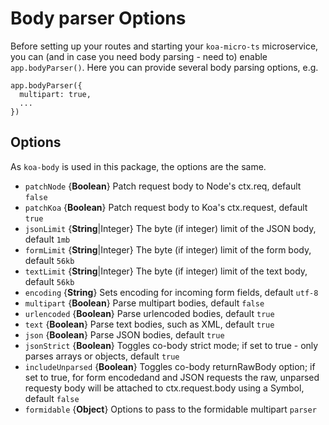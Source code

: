 # Body parser Options

Before setting up your routes and starting your `koa-micro-ts` microservice, you can (and in case you need body parsing - need to) enable `app.bodyParser()`. Here you can provide several body parsing options, e.g.

```
app.bodyParser({
  multipart: true,
  ...
})
```

## Options

As `koa-body` is used in this package, the options are the same.

- `patchNode` {**Boolean**} Patch request body to Node's ctx.req, default `false`
- `patchKoa` {**Boolean**} Patch request body to Koa's ctx.request, default `true`
- `jsonLimit` {**String**|Integer} The byte (if integer) limit of the JSON body, default `1mb`
- `formLimit` {**String**|Integer} The byte (if integer) limit of the form body, default `56kb`
- `textLimit` {**String**|Integer} The byte (if integer) limit of the text body, default `56kb`
- `encoding` {**String**} Sets encoding for incoming form fields, default `utf-8`
- `multipart` {**Boolean**} Parse multipart bodies, default `false`
- `urlencoded` {**Boolean**} Parse urlencoded bodies, default `true`
- `text` {**Boolean**} Parse text bodies, such as XML, default `true`
- `json` {**Boolean**} Parse JSON bodies, default `true`
- `jsonStrict` {**Boolean**} Toggles co-body strict mode; if set to true - only parses arrays or objects, default `true`
- `includeUnparsed` {**Boolean**} Toggles co-body returnRawBody option; if set to true, for form encodedand and JSON requests the raw, unparsed requesty body will be attached to ctx.request.body using a Symbol, default `false`
- `formidable` {**Object**} Options to pass to the formidable multipart `parser`
